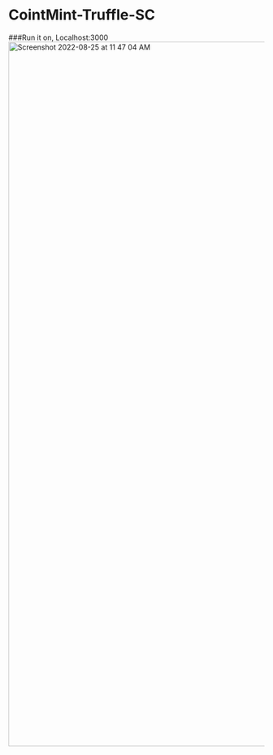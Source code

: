 # CointMint-Truffle-SC

###Run it on, Localhost:3000
<img width="1387" alt="Screenshot 2022-08-25 at 11 47 04 AM" src="https://user-images.githubusercontent.com/55745745/186590715-9520af8b-fe00-4177-bb75-b2a4375f80ae.png">
